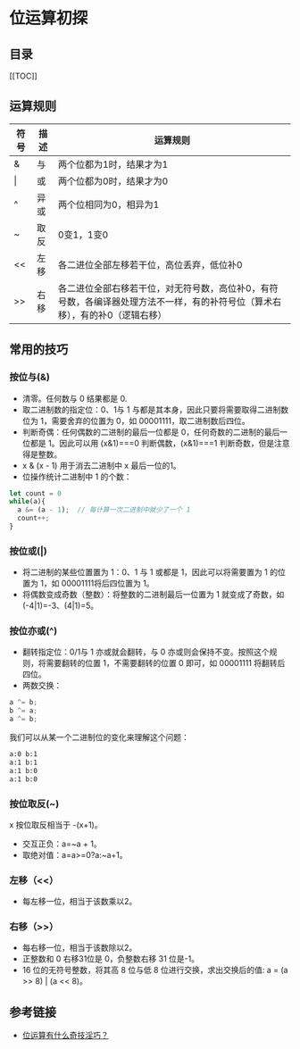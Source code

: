 # 位运算初探

<Badges :content="[{type: 'tip', text: 'React17'}]" />

<TimeToRead />

## 目录

[[TOC]]

## 运算规则

| 符号 | 描述 | 运算规则                                                                                                                     |
| ---- | ---- | ---------------------------------------------------------------------------------------------------------------------------- |
| &    | 与   | 两个位都为1时，结果才为1                                                                                                     |
| \|   | 或   | 两个位都为0时，结果才为0                                                                                                     |
| ^    | 异或 | 两个位相同为0，相异为1                                                                                                       |
| ~    | 取反 | 0变1，1变0                                                                                                                   |
| <<   | 左移 | 各二进位全部左移若干位，高位丢弃，低位补0                                                                                    |
| >>   | 右移 | 各二进位全部右移若干位，对无符号数，高位补0，有符号数，各编译器处理方法不一样，有的补符号位（算术右移），有的补0（逻辑右移） |

## 常用的技巧

### 按位与(&)

- 清零。任何数与 0 结果都是 0.
- 取二进制数的指定位：0、1与 1 与都是其本身，因此只要将需要取得二进制数位为 1，需要舍弃的位置为 0，如 00001111，取二进制数后四位。
- 判断奇偶：任何偶数的二进制的最后一位都是 0，任何奇数的二进制的最后一位都是 1。因此可以用 (x&1)===0 判断偶数，(x&1)===1 判断奇数，但是注意得是整数。
- x & (x - 1) 用于消去二进制中 x 最后一位的1。
- 位操作统计二进制中 1 的个数：

```js
let count = 0  
while(a){  
  a &= (a - 1);  // 每计算一次二进制中就少了一个 1
  count++;  
}
```

### 按位或(|)

- 将二进制的某些位置置为 1：0、1 与 1 或都是 1，因此可以将需要置为 1 的位置为 1，如 00001111将后四位置为 1。
- 将偶数变成奇数（整数）：将整数的二进制最后一位置为 1 就变成了奇数，如 (-4|1)=-3、(4|1)=5。

### 按位亦或(^)

- 翻转指定位：0/1与 1 亦或就会翻转，与 0 亦或则会保持不变。按照这个规则，将需要翻转的位置 1，不需要翻转的位置 0 即可，如 00001111 将翻转后四位。
- 两数交换：

```js
a ^= b;
b ^= a;
a ^= b;
```

我们可以从某一个二进制位的变化来理解这个问题：

```txt
a:0 b:1
a:1 b:1
a:1 b:0
a:1 b:0
```

### 按位取反(~)

x 按位取反相当于 -(x+1)。

- 交互正负：a=~a + 1。
- 取绝对值：a=a>=0?a:~a+1。

### 左移（<<）

- 每左移一位，相当于该数乘以2。

### 右移（>>）

- 每右移一位，相当于该数除以2。
- 正整数和 0 右移31位是 0，负整数右移 31 位是-1。
- 16 位的无符号整数，将其高 8 位与低 8 位进行交换，求出交换后的值: a = (a >> 8) | (a << 8)。

## 参考链接

- [位运算有什么奇技淫巧？](https://www.zhihu.com/question/38206659)